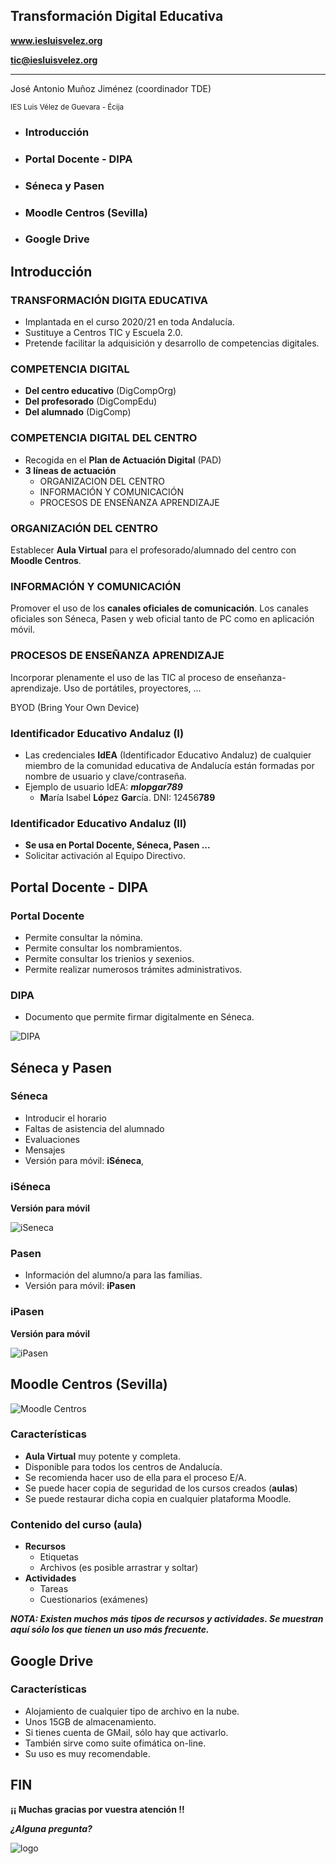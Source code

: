 <!---
Ejemplos de inserción de videos

<video class="stretch" controls><source src="http://clips.vorwaerts-gmbh.de/big_buck_bunny.mp4" type="video/mp4"></video>
<iframe width="560" height="315" src="https://www.youtube.com/embed/3RBq-WlL4cU" frameborder="0" allowfullscreen></iframe>

slide: data-background="#ff0000" 
element: class="fragment" data-fragment-index="1"
-->

## Transformación Digital Educativa

**www.iesluisvelez.org**

**tic@iesluisvelez.org**

---
<p>José Antonio Muñoz Jiménez (coordinador TDE)</p>
<p></p>
<p><small> IES Luis Vélez de Guevara - Écija </small></p>


- ### Introducción
- ### Portal Docente - DIPA
- ### Séneca y Pasen
- ### Moodle Centros (Sevilla)
- ### Google Drive 

<!--- Note: Nota a pie de página. -->



## Introducción


### TRANSFORMACIÓN DIGITA EDUCATIVA

- Implantada en el curso 2020/21 en toda Andalucía.
- Sustituye a Centros TIC y Escuela 2.0. 
- Pretende facilitar la adquisición y desarrollo de competencias digitales. 


### COMPETENCIA DIGITAL

- **Del centro educativo** (DigCompOrg)
- **Del profesorado** (DigCompEdu)
- **Del alumnado** (DigComp)


### COMPETENCIA DIGITAL DEL CENTRO

- Recogida en el **Plan de Actuación Digital** (PAD)
- **3 líneas de actuación** 
  - ORGANIZACION DEL CENTRO
  - INFORMACIÓN Y COMUNICACIÓN
  - PROCESOS DE ENSEÑANZA APRENDIZAJE


### ORGANIZACIÓN DEL CENTRO

Establecer **Aula Virtual** para el profesorado/alumnado del centro con **Moodle Centros**.


### INFORMACIÓN Y COMUNICACIÓN

Promover el uso de los **canales oficiales de comunicación**. Los canales oficiales son Séneca, Pasen y web oficial tanto de PC como en aplicación móvil. 


### PROCESOS DE ENSEÑANZA APRENDIZAJE

Incorporar plenamente el uso de las TIC al proceso de enseñanza-aprendizaje. Uso de portátiles, proyectores, ... 

BYOD (Bring Your Own Device)


### Identificador Educativo Andaluz (I)

- Las credenciales **IdEA** (Identificador Educativo Andaluz) de cualquier miembro de la comunidad educativa de Andalucía están formadas por nombre de usuario y clave/contraseña.
- Ejemplo de usuario IdEA: ***mlopgar789*** 
  - **M**aría Isabel **Lóp**ez **Gar**cía. DNI: 12456**789**


### Identificador Educativo Andaluz (II)

- **Se usa en Portal Docente, Séneca, Pasen ...**
- Solicitar activación al Equipo Directivo.



## Portal Docente - DIPA


### Portal Docente

- Permite consultar la nómina.
- Permite consultar los nombramientos.
- Permite consultar los trienios y sexenios.
- Permite realizar numerosos trámites administrativos. 


### DIPA

- Documento que permite firmar digitalmente en Séneca. 

![DIPA](assets/dipa.png)



## Séneca y Pasen


### Séneca

- Introducir el horario
- Faltas de asistencia del alumnado
- Evaluaciones 
- Mensajes
- Versión para móvil: **iSéneca**,


### iSéneca

**Versión para móvil**

![iSeneca](assets/iseneca.png)


### Pasen

- Información del alumno/a para las familias.
- Versión para móvil:  **iPasen**


### iPasen

**Versión para móvil**

![iPasen](assets/ipasen.jpg)



## Moodle Centros (Sevilla)


![Moodle Centros](assets/moodle-centros.png)


### Características

- **Aula Virtual** muy potente y completa.
- Disponible para todos los centros de Andalucía.
- Se recomienda hacer uso de ella para el proceso E/A.
- Se puede hacer copia de seguridad de los cursos creados (**aulas**)  
- Se puede restaurar dicha copia en cualquier plataforma Moodle.


### Contenido del curso (aula)

- **Recursos**
  - Etiquetas
  - Archivos (es posible arrastrar y soltar)
- **Actividades**
  - Tareas
  - Cuestionarios (exámenes)

***NOTA: Existen muchos más tipos de recursos y actividades. Se muestran aquí sólo los que tienen un uso más frecuente.***



## Google Drive 


### Características

- Alojamiento de cualquier tipo de archivo en la nube.
- Unos 15GB de almacenamiento.
- Si tienes cuenta de GMail, sólo hay que activarlo.
- También sirve como suite ofimática on-line.
- Su uso es muy recomendable.



## FIN

**¡¡ Muchas gracias por vuestra atención !!**

***¿Alguna pregunta?***

![logo](assets/velez.png)